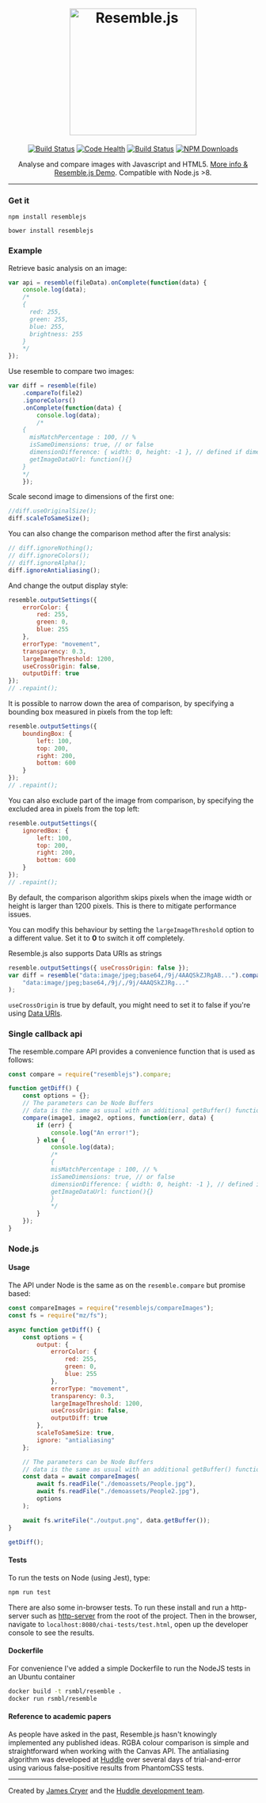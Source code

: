 <h1 align="center"><img src="https://raw.github.com/rsmbl/Resemble.js/master/demoassets/resemble.png" alt="Resemble.js" width="256"/></h1>

<p align="center">
    <a href="https://travis-ci.org/rsmbl/Resemble.js"><img alt="Build Status" src="https://travis-ci.org/rsmbl/Resemble.js.svg?branch=master" /></a>
    <a href="https://www.codacy.com/app/jamescryer/Resemble.js?utm_source=github.com&amp;utm_medium=referral&amp;utm_content=rsmbl/Resemble.js&amp;utm_campaign=Badge_Grade"><img alt="Code Health" src="https://api.codacy.com/project/badge/Grade/1e0972581406417e9914bc58f57704b3" /></a>
    <a href="https://opensource.org/licenses/MIT"><img alt="Build Status" src="https://img.shields.io/badge/License-MIT-yellow.svg" /></a>
    <a href="https://www.npmjs.com/package/resemblejs"><img alt="NPM Downloads" src="https://img.shields.io/npm/dm/resemblejs.svg" /></a>
</p>

<p align="center">
  Analyse and compare images with Javascript and HTML5. <a href="http://rsmbl.github.io/Resemble.js/">More info & Resemble.js Demo</a>. Compatible with Node.js >8.
</p>

<hr />

### Get it

`npm install resemblejs`

`bower install resemblejs`

### Example

Retrieve basic analysis on an image:

```javascript
var api = resemble(fileData).onComplete(function(data) {
    console.log(data);
    /*
	{
	  red: 255,
	  green: 255,
	  blue: 255,
	  brightness: 255
	}
	*/
});
```

Use resemble to compare two images:

```javascript
var diff = resemble(file)
    .compareTo(file2)
    .ignoreColors()
    .onComplete(function(data) {
        console.log(data);
        /*
	{
	  misMatchPercentage : 100, // %
	  isSameDimensions: true, // or false
	  dimensionDifference: { width: 0, height: -1 }, // defined if dimensions are not the same
	  getImageDataUrl: function(){}
	}
	*/
    });
```

Scale second image to dimensions of the first one:

```javascript
//diff.useOriginalSize();
diff.scaleToSameSize();
```

You can also change the comparison method after the first analysis:

```javascript
// diff.ignoreNothing();
// diff.ignoreColors();
// diff.ignoreAlpha();
diff.ignoreAntialiasing();
```

And change the output display style:

```javascript
resemble.outputSettings({
    errorColor: {
        red: 255,
        green: 0,
        blue: 255
    },
    errorType: "movement",
    transparency: 0.3,
    largeImageThreshold: 1200,
    useCrossOrigin: false,
    outputDiff: true
});
// .repaint();
```

It is possible to narrow down the area of comparison, by specifying a bounding box measured in pixels from the top left:

```javascript
resemble.outputSettings({
    boundingBox: {
        left: 100,
        top: 200,
        right: 200,
        bottom: 600
    }
});
// .repaint();
```

You can also exclude part of the image from comparison, by specifying the excluded area in pixels from the top left:

```javascript
resemble.outputSettings({
    ignoredBox: {
        left: 100,
        top: 200,
        right: 200,
        bottom: 600
    }
});
// .repaint();
```

By default, the comparison algorithm skips pixels when the image width or height is larger than 1200 pixels. This is there to mitigate performance issues.

You can modify this behaviour by setting the `largeImageThreshold` option to a different value. Set it to **0** to switch it off completely.

Resemble.js also supports Data URIs as strings

```javascript
resemble.outputSettings({ useCrossOrigin: false });
var diff = resemble("data:image/jpeg;base64,/9j/4AAQSkZJRgAB...").compareTo(
    "data:image/jpeg;base64,/9j/,/9j/4AAQSkZJRg..."
);
```

`useCrossOrigin` is true by default, you might need to set it to false if you're using [Data URIs](https://developer.mozilla.org/en-US/docs/Web/HTTP/Basics_of_HTTP/Data_URIs).

### Single callback api

The resemble.compare API provides a convenience function that is used as follows:

```js
const compare = require("resemblejs").compare;

function getDiff() {
    const options = {};
    // The parameters can be Node Buffers
    // data is the same as usual with an additional getBuffer() function
    compare(image1, image2, options, function(err, data) {
        if (err) {
            console.log("An error!");
        } else {
            console.log(data);
            /*
            {
            misMatchPercentage : 100, // %
            isSameDimensions: true, // or false
            dimensionDifference: { width: 0, height: -1 }, // defined if dimensions are not the same
            getImageDataUrl: function(){}
            }
            */
        }
    });
}
```

### Node.js

#### Usage

The API under Node is the same as on the `resemble.compare` but promise based:

```js
const compareImages = require("resemblejs/compareImages");
const fs = require("mz/fs");

async function getDiff() {
    const options = {
        output: {
            errorColor: {
                red: 255,
                green: 0,
                blue: 255
            },
            errorType: "movement",
            transparency: 0.3,
            largeImageThreshold: 1200,
            useCrossOrigin: false,
            outputDiff: true
        },
        scaleToSameSize: true,
        ignore: "antialiasing"
    };

    // The parameters can be Node Buffers
    // data is the same as usual with an additional getBuffer() function
    const data = await compareImages(
        await fs.readFile("./demoassets/People.jpg"),
        await fs.readFile("./demoassets/People2.jpg"),
        options
    );

    await fs.writeFile("./output.png", data.getBuffer());
}

getDiff();
```

#### Tests

To run the tests on Node (using Jest), type:

```bash
npm run test
```

There are also some in-browser tests. To run these install and run a http-server such as [http-server](https://github.com/indexzero/http-server) from the root of the project. Then in the browser, navigate to `localhost:8080/chai-tests/test.html`, open up the developer console to see the results.

#### Dockerfile

For convenience I've added a simple Dockerfile to run the NodeJS tests in an Ubuntu container

```bash
docker build -t rsmbl/resemble .
docker run rsmbl/resemble
```

#### Reference to academic papers

As people have asked in the past, Resemble.js hasn't knowingly implemented any published ideas. RGBA colour comparison is simple and straightforward when working with the Canvas API. The antialiasing algorithm was developed at [Huddle](https://github.com/HuddleEng) over several days of trial-and-error using various false-positive results from PhantomCSS tests.

---

Created by [James Cryer](http://github.com/jamescryer) and the [Huddle development team](https://github.com/HuddleEng).
